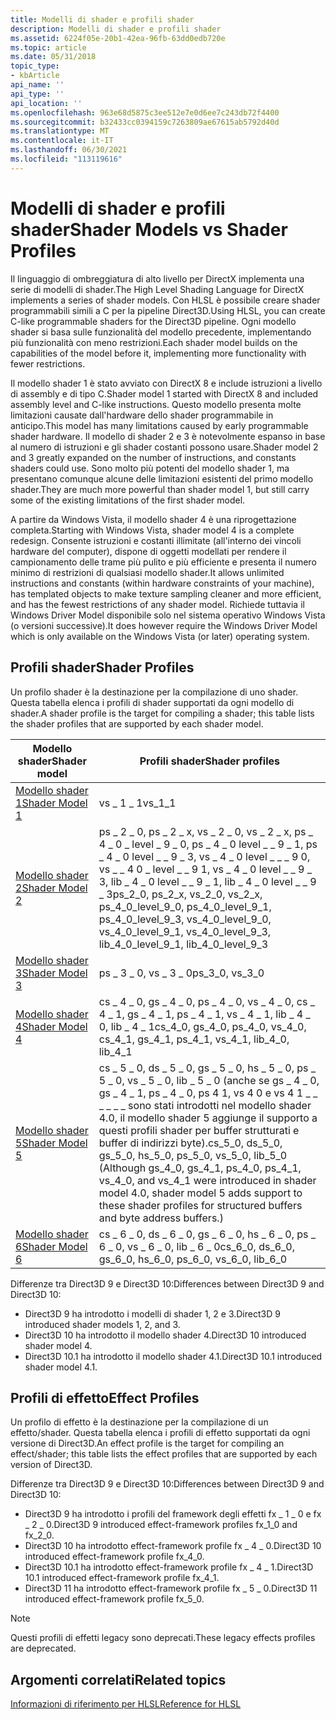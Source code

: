 ```yaml
---
title: Modelli di shader e profili shader
description: Modelli di shader e profili shader
ms.assetid: 6224f05e-20b1-42ea-96fb-63dd0edb720e
ms.topic: article
ms.date: 05/31/2018
topic_type:
- kbArticle
api_name: ''
api_type: ''
api_location: ''
ms.openlocfilehash: 963e68d5875c3ee512e7e0d6ee7c243db72f4400
ms.sourcegitcommit: b32433cc0394159c7263809ae67615ab5792d40d
ms.translationtype: MT
ms.contentlocale: it-IT
ms.lasthandoff: 06/30/2021
ms.locfileid: "113119616"
---
```

# <a name="shader-models-vs-shader-profiles"></a><span data-ttu-id="9c07b-103">Modelli di shader e profili shader</span><span class="sxs-lookup"><span data-stu-id="9c07b-103">Shader Models vs Shader Profiles</span></span>

<span data-ttu-id="9c07b-104">Il linguaggio di ombreggiatura di alto livello per DirectX implementa una serie di modelli di shader.</span><span class="sxs-lookup"><span data-stu-id="9c07b-104">The High Level Shading Language for DirectX implements a series of shader models.</span></span> <span data-ttu-id="9c07b-105">Con HLSL è possibile creare shader programmabili simili a C per la pipeline Direct3D.</span><span class="sxs-lookup"><span data-stu-id="9c07b-105">Using HLSL, you can create C-like programmable shaders for the Direct3D pipeline.</span></span> <span data-ttu-id="9c07b-106">Ogni modello shader si basa sulle funzionalità del modello precedente, implementando più funzionalità con meno restrizioni.</span><span class="sxs-lookup"><span data-stu-id="9c07b-106">Each shader model builds on the capabilities of the model before it, implementing more functionality with fewer restrictions.</span></span>

<span data-ttu-id="9c07b-107">Il modello shader 1 è stato avviato con DirectX 8 e include istruzioni a livello di assembly e di tipo C.</span><span class="sxs-lookup"><span data-stu-id="9c07b-107">Shader model 1 started with DirectX 8 and included assembly level and C-like instructions.</span></span> <span data-ttu-id="9c07b-108">Questo modello presenta molte limitazioni causate dall'hardware dello shader programmabile in anticipo.</span><span class="sxs-lookup"><span data-stu-id="9c07b-108">This model has many limitations caused by early programmable shader hardware.</span></span> <span data-ttu-id="9c07b-109">Il modello di shader 2 e 3 è notevolmente espanso in base al numero di istruzioni e gli shader costanti possono usare.</span><span class="sxs-lookup"><span data-stu-id="9c07b-109">Shader model 2 and 3 greatly expanded on the number of instructions, and constants shaders could use.</span></span> <span data-ttu-id="9c07b-110">Sono molto più potenti del modello shader 1, ma presentano comunque alcune delle limitazioni esistenti del primo modello shader.</span><span class="sxs-lookup"><span data-stu-id="9c07b-110">They are much more powerful than shader model 1, but still carry some of the existing limitations of the first shader model.</span></span>

<span data-ttu-id="9c07b-111">A partire da Windows Vista, il modello shader 4 è una riprogettazione completa.</span><span class="sxs-lookup"><span data-stu-id="9c07b-111">Starting with Windows Vista, shader model 4 is a complete redesign.</span></span> <span data-ttu-id="9c07b-112">Consente istruzioni e costanti illimitate (all'interno dei vincoli hardware del computer), dispone di oggetti modellati per rendere il campionamento delle trame più pulito e più efficiente e presenta il numero minimo di restrizioni di qualsiasi modello shader.</span><span class="sxs-lookup"><span data-stu-id="9c07b-112">It allows unlimited instructions and constants (within hardware constraints of your machine), has templated objects to make texture sampling cleaner and more efficient, and has the fewest restrictions of any shader model.</span></span> <span data-ttu-id="9c07b-113">Richiede tuttavia il Windows Driver Model disponibile solo nel sistema operativo Windows Vista (o versioni successive).</span><span class="sxs-lookup"><span data-stu-id="9c07b-113">It does however require the Windows Driver Model which is only available on the Windows Vista (or later) operating system.</span></span>

## <a name="shader-profiles"></a><span data-ttu-id="9c07b-114">Profili shader</span><span class="sxs-lookup"><span data-stu-id="9c07b-114">Shader Profiles</span></span>

<span data-ttu-id="9c07b-115">Un profilo shader è la destinazione per la compilazione di uno shader. Questa tabella elenca i profili di shader supportati da ogni modello di shader.</span><span class="sxs-lookup"><span data-stu-id="9c07b-115">A shader profile is the target for compiling a shader; this table lists the shader profiles that are supported by each shader model.</span></span>



| <span data-ttu-id="9c07b-116">Modello shader</span><span class="sxs-lookup"><span data-stu-id="9c07b-116">Shader model</span></span>                                                   | <span data-ttu-id="9c07b-117">Profili shader</span><span class="sxs-lookup"><span data-stu-id="9c07b-117">Shader profiles</span></span>                                                                                                                                                                                                                                                                                                      |
|----------------------------------------------------|-------------------------------------------------------------------------------------------------------------------------------------------------------------------------------------------------------------------------------------------------------------------------------------------------------|
| [<span data-ttu-id="9c07b-118">Modello shader 1</span><span class="sxs-lookup"><span data-stu-id="9c07b-118">Shader Model 1</span></span>](dx-graphics-hlsl-sm1.md)         | <span data-ttu-id="9c07b-119">vs \_ 1 \_ 1</span><span class="sxs-lookup"><span data-stu-id="9c07b-119">vs\_1\_1</span></span>                                                                                                                                                                                                                                                                                              |
| [<span data-ttu-id="9c07b-120">Modello shader 2</span><span class="sxs-lookup"><span data-stu-id="9c07b-120">Shader Model 2</span></span>](dx-graphics-hlsl-sm2.md)         | <span data-ttu-id="9c07b-121">ps \_ 2 \_ 0, ps \_ 2 \_ x, vs \_ 2 \_ 0, vs \_ 2 \_ x, ps \_ 4 \_ 0 \_ level \_ 9 \_ 0, ps \_ 4 \_ 0 level \_ \_ 9 \_ 1, ps \_ 4 \_ 0 level \_ \_ 9 \_ 3, vs \_ 4 \_ 0 level \_ \_ \_ 9 0, vs \_ \_ 4 0 \_ level \_ \_ 9 1, vs \_ 4 \_ 0 level \_ \_ 9 \_ 3, lib \_ 4 \_ 0 level \_ \_ 9 \_ 1, lib \_ 4 \_ 0 level \_ \_ 9 \_ 3</span><span class="sxs-lookup"><span data-stu-id="9c07b-121">ps\_2\_0, ps\_2\_x, vs\_2\_0, vs\_2\_x, ps\_4\_0\_level\_9\_0, ps\_4\_0\_level\_9\_1, ps\_4\_0\_level\_9\_3, vs\_4\_0\_level\_9\_0, vs\_4\_0\_level\_9\_1, vs\_4\_0\_level\_9\_3, lib\_4\_0\_level\_9\_1, lib\_4\_0\_level\_9\_3</span></span>                                                                      |
| [<span data-ttu-id="9c07b-122">Modello shader 3</span><span class="sxs-lookup"><span data-stu-id="9c07b-122">Shader Model 3</span></span>](dx-graphics-hlsl-sm3.md)         | <span data-ttu-id="9c07b-123">ps \_ 3 \_ 0, vs \_ 3 \_ 0</span><span class="sxs-lookup"><span data-stu-id="9c07b-123">ps\_3\_0, vs\_3\_0</span></span>                                                                                                                                                                                                                                                                                    |
| [<span data-ttu-id="9c07b-124">Modello shader 4</span><span class="sxs-lookup"><span data-stu-id="9c07b-124">Shader Model 4</span></span>](dx-graphics-hlsl-sm4.md)         | <span data-ttu-id="9c07b-125">cs \_ 4 \_ 0, gs \_ 4 \_ 0, ps \_ 4 \_ 0, vs \_ 4 \_ 0, cs \_ 4 \_ 1, gs \_ 4 \_ 1, ps \_ 4 \_ 1, vs \_ 4 \_ 1, lib \_ 4 \_ 0, lib \_ 4 \_ 1</span><span class="sxs-lookup"><span data-stu-id="9c07b-125">cs\_4\_0, gs\_4\_0, ps\_4\_0, vs\_4\_0, cs\_4\_1, gs\_4\_1, ps\_4\_1, vs\_4\_1, lib\_4\_0, lib\_4\_1</span></span>                                                                                                                                                                                                  |
| [<span data-ttu-id="9c07b-126">Modello shader 5</span><span class="sxs-lookup"><span data-stu-id="9c07b-126">Shader Model 5</span></span>](d3d11-graphics-reference-sm5.md) | <span data-ttu-id="9c07b-127">cs \_ 5 \_ 0, ds \_ 5 \_ 0, gs \_ 5 \_ 0, hs \_ 5 \_ 0, ps \_ 5 \_ 0, vs \_ 5 \_ 0, lib \_ 5 \_ 0 (anche se gs \_ 4 \_ 0, gs \_ 4 \_ 1, ps \_ 4 \_ 0, ps 4 1, vs 4 0 e vs 4 1 \_ \_ \_ \_ \_ \_ sono stati introdotti nel modello shader 4.0, il modello shader 5 aggiunge il supporto a questi profili shader per buffer strutturati e buffer di indirizzi byte).</span><span class="sxs-lookup"><span data-stu-id="9c07b-127">cs\_5\_0, ds\_5\_0, gs\_5\_0, hs\_5\_0, ps\_5\_0, vs\_5\_0, lib\_5\_0 (Although gs\_4\_0, gs\_4\_1, ps\_4\_0, ps\_4\_1, vs\_4\_0, and vs\_4\_1 were introduced in shader model 4.0, shader model 5 adds support to these shader profiles for structured buffers and byte address buffers.)</span></span><br/> |
| [<span data-ttu-id="9c07b-128">Modello shader 6</span><span class="sxs-lookup"><span data-stu-id="9c07b-128">Shader Model 6</span></span>](shader-model-6-0.md)             | <span data-ttu-id="9c07b-129">cs \_ 6 \_ 0, ds \_ 6 \_ 0, gs \_ 6 \_ 0, hs \_ 6 \_ 0, ps \_ 6 \_ 0, vs \_ 6 \_ 0, lib \_ 6 \_ 0</span><span class="sxs-lookup"><span data-stu-id="9c07b-129">cs\_6\_0, ds\_6\_0, gs\_6\_0, hs\_6\_0, ps\_6\_0, vs\_6\_0, lib\_6\_0</span></span>                                                                                                                                                                                                                                 |

<span data-ttu-id="9c07b-130">Differenze tra Direct3D 9 e Direct3D 10:</span><span class="sxs-lookup"><span data-stu-id="9c07b-130">Differences between Direct3D 9 and Direct3D 10:</span></span>

- <span data-ttu-id="9c07b-131">Direct3D 9 ha introdotto i modelli di shader 1, 2 e 3.</span><span class="sxs-lookup"><span data-stu-id="9c07b-131">Direct3D 9 introduced shader models 1, 2, and 3.</span></span>
- <span data-ttu-id="9c07b-132">Direct3D 10 ha introdotto il modello shader 4.</span><span class="sxs-lookup"><span data-stu-id="9c07b-132">Direct3D 10 introduced shader model 4.</span></span>
- <span data-ttu-id="9c07b-133">Direct3D 10.1 ha introdotto il modello shader 4.1.</span><span class="sxs-lookup"><span data-stu-id="9c07b-133">Direct3D 10.1 introduced shader model 4.1.</span></span>



 

## <a name="effect-profiles"></a><span data-ttu-id="9c07b-134">Profili di effetto</span><span class="sxs-lookup"><span data-stu-id="9c07b-134">Effect Profiles</span></span>

<span data-ttu-id="9c07b-135">Un profilo di effetto è la destinazione per la compilazione di un effetto/shader. Questa tabella elenca i profili di effetto supportati da ogni versione di Direct3D.</span><span class="sxs-lookup"><span data-stu-id="9c07b-135">An effect profile is the target for compiling an effect/shader; this table lists the effect profiles that are supported by each version of Direct3D.</span></span>

<span data-ttu-id="9c07b-136">Differenze tra Direct3D 9 e Direct3D 10:</span><span class="sxs-lookup"><span data-stu-id="9c07b-136">Differences between Direct3D 9 and Direct3D 10:</span></span>

- <span data-ttu-id="9c07b-137">Direct3D 9 ha introdotto i profili del framework degli effetti fx \_ 1 \_ 0 e fx \_ 2 \_ 0.</span><span class="sxs-lookup"><span data-stu-id="9c07b-137">Direct3D 9 introduced effect-framework profiles fx\_1\_0 and fx\_2\_0.</span></span>
- <span data-ttu-id="9c07b-138">Direct3D 10 ha introdotto effect-framework profile fx \_ 4 \_ 0.</span><span class="sxs-lookup"><span data-stu-id="9c07b-138">Direct3D 10 introduced effect-framework profile fx\_4\_0.</span></span>
- <span data-ttu-id="9c07b-139">Direct3D 10.1 ha introdotto effect-framework profile fx \_ 4 \_ 1.</span><span class="sxs-lookup"><span data-stu-id="9c07b-139">Direct3D 10.1 introduced effect-framework profile fx\_4\_1.</span></span>
- <span data-ttu-id="9c07b-140">Direct3D 11 ha introdotto effect-framework profile fx \_ 5 \_ 0.</span><span class="sxs-lookup"><span data-stu-id="9c07b-140">Direct3D 11 introduced effect-framework profile fx\_5\_0.</span></span>

> [!Note]  
> <span data-ttu-id="9c07b-141">Questi profili di effetti legacy sono deprecati.</span><span class="sxs-lookup"><span data-stu-id="9c07b-141">These legacy effects profiles are deprecated.</span></span>

 

## <a name="related-topics"></a><span data-ttu-id="9c07b-142">Argomenti correlati</span><span class="sxs-lookup"><span data-stu-id="9c07b-142">Related topics</span></span>

<dl> <dt>

[<span data-ttu-id="9c07b-143">Informazioni di riferimento per HLSL</span><span class="sxs-lookup"><span data-stu-id="9c07b-143">Reference for HLSL</span></span>](dx-graphics-hlsl-reference.md)
</dt> </dl>

 

 






